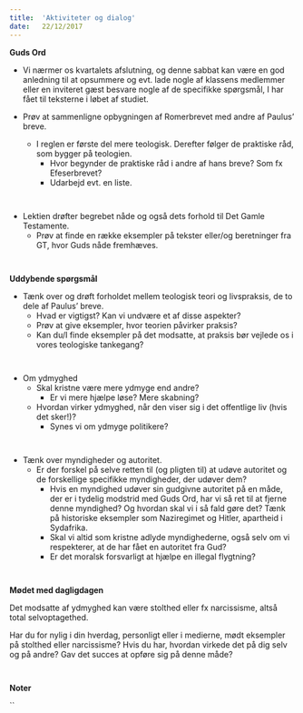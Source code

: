 ```yaml
---
title:  'Aktiviteter og dialog'
date:   22/12/2017
---
```


**Guds Ord**

* Vi nærmer os kvartalets afslutning, og denne sabbat kan være en god anledning til at opsummere og evt. lade nogle af klassens medlemmer eller en inviteret gæst besvare nogle af de specifikke spørgsmål, I har fået til teksterne i løbet af studiet.

* Prøv at sammenligne opbygningen af Romerbrevet med andre af Paulus’ breve.
  * I reglen er første del mere teologisk. Derefter følger de praktiske råd, som bygger på teologien.
    * Hvor begynder de praktiske råd i andre af hans breve? Som fx Efeserbrevet?
    * Udarbejd evt. en liste.

` `

* Lektien drøfter begrebet nåde og også dets forhold til Det Gamle Testamente.
  * Prøv at finde en række eksempler på tekster eller/og beretninger fra GT, hvor Guds nåde fremhæves.

` `

**Uddybende spørgsmål**

* Tænk over og drøft forholdet mellem teologisk teori og livspraksis, de to dele af Paulus’ breve.
  * Hvad er vigtigst? Kan vi undvære et af disse aspekter?
  * Prøv at give eksempler, hvor teorien påvirker praksis?
  * Kan du/I finde eksempler på det modsatte, at praksis bør vejlede os i vores teologiske tankegang?

` `

* Om ydmyghed
  * Skal kristne være mere ydmyge end andre?
    * Er vi mere hjælpe løse? Mere skabning?
  * Hvordan virker ydmyghed, når den viser sig i det offentlige liv (hvis det sker!)?
    * Synes vi om ydmyge politikere?

` `

* Tænk over myndigheder og autoritet.
  * Er der forskel på selve retten til (og pligten til) at udøve autoritet og de forskellige specifikke myndigheder, der udøver dem?
    * Hvis en myndighed udøver sin gudgivne autoritet på en måde, der er i tydelig modstrid med Guds Ord, har vi så ret til at fjerne denne myndighed? Og hvordan skal vi i så fald gøre det? Tænk på historiske eksempler som Naziregimet og Hitler, apartheid i Sydafrika.
    * Skal vi altid som kristne adlyde myndighederne, også selv om vi respekterer, at de har fået en autoritet fra Gud?
    * Er det moralsk forsvarligt at hjælpe en illegal flygtning?

` `

**Mødet med dagligdagen**

Det modsatte af ydmyghed kan være stolthed eller fx narcissisme, altså total selvoptagethed.

Har du for nylig i din hverdag, personligt eller i medierne, mødt eksempler på stolthed eller narcissisme? Hvis du har, hvordan virkede det på dig selv og på andre? Gav det succes at opføre sig på denne måde?

` `

**Noter**

``
